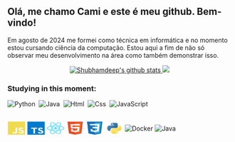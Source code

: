 ## Olá, me chamo Cami e este é meu github. Bem-vindo!
Em agosto de 2024 me formei como técnica em informática e no momento estou cursando ciência da computação. Estou aqui a fim de não só observar meu desenvolvimento na área como também demonstrar isso.

<div align="center">  
<a href="https://github.com/camilajasmin">
 <img align="start" src="https://github-readme-stats.vercel.app/api?username=camilajasmin&show_icons=true&theme=dark&line_height=27" alt="Shubhamdeep's github stats"/>
</a>
<a href="https://github.com/camilajasmin">
  <img height="220em" src="https://github-readme-stats.vercel.app/api/top-langs/?username=camilajasmin&langs_count=8">
</a>
</div>

### Studying in this moment:

![Python](https://img.shields.io/badge/Python-3776AB?logo=python&logoColor=white&style=for-the-badge)&nbsp;
![Java](https://img.shields.io/badge/Java-ED8B00?logo=java&logoColor=white&style=for-the-badge)&nbsp;
![Html](https://img.shields.io/badge/HTML-239120?logo=html5&logoColor=white&style=for-the-badge)&nbsp;
![Css](https://img.shields.io/badge/CSS-239120?logo=css3&logoColor=white&style=for-the-badge)&nbsp;
![JavaScript](https://img.shields.io/badge/JavaScript-239120?logo=css3&logoColor=white&style=for-the-badge)&nbsp;



<div style="display: inline_block"><br>
  <img align="center" alt="Js" height="30" width="40" src="https://raw.githubusercontent.com/devicons/devicon/master/icons/javascript/javascript-plain.svg">
  <img align="center" alt="Ts" height="30" width="40" src="https://raw.githubusercontent.com/devicons/devicon/master/icons/typescript/typescript-plain.svg">
  <img align="center" alt="React" height="30" width="40" src="https://raw.githubusercontent.com/devicons/devicon/master/icons/react/react-original.svg">
  <img align="center" alt="HTML" height="30" width="40" src="https://raw.githubusercontent.com/devicons/devicon/master/icons/html5/html5-original.svg">
  <img align="center" alt="CSS" height="30" width="40" src="https://raw.githubusercontent.com/devicons/devicon/master/icons/css3/css3-original.svg">
  <img align="center" alt="Python" height="30" width="40" src="https://raw.githubusercontent.com/devicons/devicon/master/icons/python/python-original.svg">
  <img align="center" alt="Docker" height="30" width="30" src="https://cdn-icons-png.flaticon.com/512/919/919853.png">
  <img align="center" alt="Java" height="30" width="30" src="https://blog.geekhunter.com.br/wp-content/uploads/2020/07/pngwing.com_.png">
</div>
  
  ##
